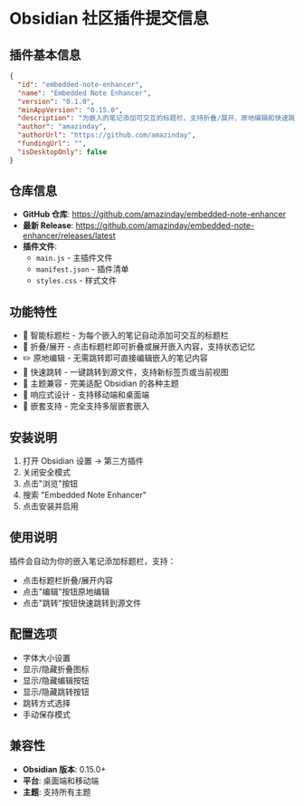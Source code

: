 # Obsidian 社区插件提交信息

## 插件基本信息

```json
{
  "id": "embedded-note-enhancer",
  "name": "Embedded Note Enhancer",
  "version": "0.1.0",
  "minAppVersion": "0.15.0",
  "description": "为嵌入的笔记添加可交互的标题栏，支持折叠/展开、原地编辑和快速跳转功能",
  "author": "amazinday",
  "authorUrl": "https://github.com/amazinday",
  "fundingUrl": "",
  "isDesktopOnly": false
}
```

## 仓库信息

- **GitHub 仓库**: https://github.com/amazinday/embedded-note-enhancer
- **最新 Release**: https://github.com/amazinday/embedded-note-enhancer/releases/latest
- **插件文件**:
  - `main.js` - 主插件文件
  - `manifest.json` - 插件清单
  - `styles.css` - 样式文件

## 功能特性

- 🎯 智能标题栏 - 为每个嵌入的笔记自动添加可交互的标题栏
- 📁 折叠/展开 - 点击标题栏即可折叠或展开嵌入内容，支持状态记忆
- ✏️ 原地编辑 - 无需跳转即可直接编辑嵌入的笔记内容
- 🔗 快速跳转 - 一键跳转到源文件，支持新标签页或当前视图
- 🎨 主题兼容 - 完美适配 Obsidian 的各种主题
- 📱 响应式设计 - 支持移动端和桌面端
- 🔄 嵌套支持 - 完全支持多层嵌套嵌入

## 安装说明

1. 打开 Obsidian 设置 → 第三方插件
2. 关闭安全模式
3. 点击"浏览"按钮
4. 搜索 "Embedded Note Enhancer"
5. 点击安装并启用

## 使用说明

插件会自动为你的嵌入笔记添加标题栏，支持：
- 点击标题栏折叠/展开内容
- 点击"编辑"按钮原地编辑
- 点击"跳转"按钮快速跳转到源文件

## 配置选项

- 字体大小设置
- 显示/隐藏折叠图标
- 显示/隐藏编辑按钮
- 显示/隐藏跳转按钮
- 跳转方式选择
- 手动保存模式

## 兼容性

- **Obsidian 版本**: 0.15.0+
- **平台**: 桌面端和移动端
- **主题**: 支持所有主题
